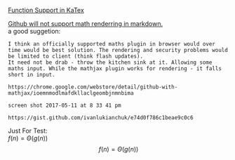 
[Function Support in KaTex](https://khan.github.io/KaTeX/function-support.html)


[Github will not support math renderring in markdown.](https://github.com/github/markup/issues/897)  
a good suggetion:
```
I think an officially supported maths plugin in browser would over time would be best solution. The rendering and security problems would be limited to client (think flash updates).
It need not be drab - throw the kitchen sink at it. Allowing some maths input. While the mathjax plugin works for rendering - it falls short in input.

https://chrome.google.com/webstore/detail/github-with-mathjax/ioemnmodlmafdkllaclgeombjnmnbima

screen shot 2017-05-11 at 8 33 41 pm

https://gist.github.com/ivanlukianchuk/e74d0f786c1beae9c0c6
```


Just For Test:  
$f(n)=\Theta(g(n))$  
$$f(n)=\Theta(g(n))$$  
